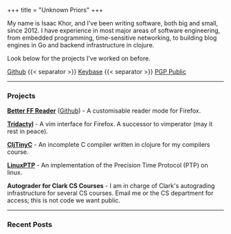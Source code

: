 +++
title = "Unknown Priors"
+++

My name is Isaac Khor, and I've been writing software, both big and small,
since 2012. I have experience in most major areas of software engineering,
from embedded programming, time-sensitive networking, to building blog engines
in Go and backend infrastructure in clojure.

Look below for the projects I've worked on before.

[Github](https://github.com/IsaacKhor/) {{< separator >}} 
[Keybase](https://keybase.io/isaackhor) {{< separator >}} 
[PGP Public](/public-contact.asc)

---

### Projects

[**Better FF Reader**](/projects/better-ff-reader/) 
([Github](https://github.com/IsaacKhor/better-ff-reader/)) - A customisable 
reader mode for Firefox.

[**Tridactyl**](https://github.com/cmcaine/tridactyl) - A vim interface for
Firefox. A successor to vimperator (may it rest in peace).

[**CljTinyC**](https://github.com/IsaacKhor/cljtinyc) - An incomplete C compiler
written in clojure for my compilers course.

[**LinuxPTP**](http://linuxptp.sourceforge.net/) - An implementation of the
Precision Time Protocol (PTP) on linux.

**Autograder for Clark CS Courses** - I am in charge of Clark's autograding
infrastructure for several CS courses. Email me or the CS department for access;
this is not code we want public.

---

### Recent Posts

